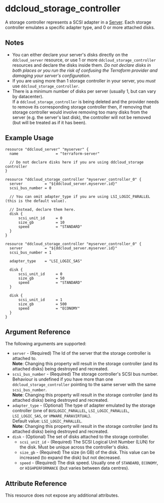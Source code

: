 # ddcloud\_storage\_controller

A storage controller represents a SCSI adapter in a [Server](server.md). Each storage controller emulates a specific adapter type, and 0 or more attached disks.

## Notes
* You can either declare your server's disks directly on the `ddcloud_server` resource, or use 1 or more `ddcloud_storage_controller` resources and declare the disks inside them. _Do not declare disks in both places or you run the risk of confusing the Terraform provider and damaging your server's configuration._
* If you are using more than 1 storage controller in your server, you _must_ use `ddcloud_storage_controller`.
* There is a minimum number of disks per server (usually 1, but can vary by datacenter).  
  If a `ddcloud_storage_controller` is being deleted and the provider needs to remove its corresponding storage controller then, if removing that storage controller would involve removing too many disks from the server (e.g. the server's last disk), the controller will not be removed (but will be treated as if it has been).

## Example Usage

```hcl
resource "ddcloud_server" "myserver" {
  name                 = "terraform-server"
  
  // Do not declare disks here if you are using ddcloud_storage controller
}

resource "ddcloud_storage_controller "myserver_controller_0" {
  server          = "${ddcloud_server.myserver.id}"
  scsi_bus_number = 0

  // You can omit adapter_type if you are using LSI_LOGIC_PARALLEL (this is the default value).
  
  // Instead, declare them here.
  disk {
      scsi_unit_id     = 0
      size_gb          = 10
      speed            = "STANDARD"
  }
}

resource "ddcloud_storage_controller "myserver_controller_0" {
  server          = "${ddcloud_server.myserver.id}"
  scsi_bus_number = 1

  adapter_type    = "LSI_LOGIC_SAS"
  
  disk {
      scsi_unit_id     = 0
      size_gb          = 50
      speed            = "STANDARD"
  }

  disk {
      scsi_unit_id     = 1
      size_gb          = 500
      speed            = "ECONOMY"
  }
}
```

## Argument Reference

The following arguments are supported:

* `server` - (Required) The Id of the server that the storage controller is attached to.  
**Note**: Changing this property will result in the storage controller (and its attached disks) being destroyed and recreated.
* `scsi_bus_number` - (Required) The storage controller's SCSI bus number.  
Behaviour is undefined if you have more than one `ddcloud_storage_controller` pointing to the same server with the same `scsi_bus_number`.  
**Note**: Changing this property will result in the storage controller (and its attached disks) being destroyed and recreated.
* `adapter_type` - (Optional) The type of adapter emulated by the storage controller (one of `BUSLOGIC_PARALLEL`, `LSI_LOGIC_PARALLEL`, `LSI_LOGIC_SAS`, or `VMWARE_PARAVIRTUAL`).  
Default value: `LSI_LOGIC_PARALLEL`.  
**Note**: Changing this property will result in the storage controller (and its attached disks) being destroyed and recreated.
* `disk` - (Optional) The set of disks attached to the storage controller.
    * `scsi_unit_id` - (Required) The SCSI Logical Unit Number (LUN) for the disk. Must be unique across the controller's disks.
    * `size_gb` - (Required) The size (in GB) of the disk. This value can be increased (to expand the disk) but not decreased.
    * `speed` - (Required) The disk speed. Usually one of `STANDARD`, `ECONOMY`, or `HIGHPERFORMANCE` (but varies between data centres).

## Attribute Reference

This resource does not expose any additional attributes.
